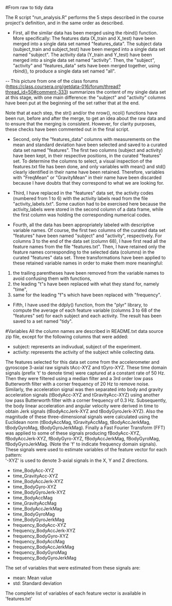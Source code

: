 #From raw to tidy data

The R script "run_analysis.R" performs the 5 steps described in the course project's definition, and in the same order as described.

- First, all the similar data has been merged using the rbind() function. More specifically: The features data (X_train and X_test) have been merged into a single data set named "features_data". 
The subject data (subject_train and subject_test) have been merged into a single data set named "subject". 
The activity data (Y_train and Y_test) have been merged into a single data set named "activity".
Then, the "subject", "activity" and "features_data" sets have been merged together, using rbind(), to produce a single data set named "all".

-- This picture from one of the class forums (https://class.coursera.org/getdata-016/forum/thread?thread_id=50#comment-333) summarizes the content of my single data set at this stage, with one main difference: the "subject" and "activity" columns 
have been put at the beginning of the set rather that at the end.

Note that at each step, the str() and/or the nrow(), ncol() functions have been run, before and after the merge, to get an idea about the raw data and to ensure that the merging is consistent. However, for clarity purposes, these checks have been commented out in the final script.

* Second, only the "features_data" columns with measurements on the mean and standard deviation have been selected and saved to a curated data set named "features". The first two columns (subject and activity) have been kept, in their respective positions, in the curated "features" set. To determine the columns to select, a visual inspection of the features.txt file has been done, and only variables with mean() and std() clearly 
identified in their name have been retained. Therefore, variables with "FreqMean" or "GravityMean" in their name have been discarded because I have doubts that they correspond to what we are looking for.

* Third, I have replaced in the "features" data set, the activity codes (numbered from 1 to 6) with the activity labels read from the file "activity_labels.txt".
Some caution had to be exercised here because the activity_labels were stored in the second column of a data frame, while the first column was holding the corresponding numerical codes. 

* Fourth, all the data has been appropriately labeled with descriptive variable names. Of course, the first two columns of the curated data set "features" have been named "subject" and "activity", respectively. For columns 3 to the end of the data set (column 68), I have first read all the feature names from the file "features.txt". Then, I have retained only the feature names corresponding to the selected data (columns) in the curated "features" data set. Three transformations have been applied to these retained variable names in order to make them more meaningful:
1. the trailing parentheses have been removed from the variable names to avoid confusing them with functions, 
2. the leading "t"s have been replaced with what they stand for, namely "time",
3. same for the leading "f"s which have been replaced with "frequency".

* Fifth, I have used the ddply() function, from the "plyr" library, to compute the average of each feature variable (columns 3 to 68 of the "features" set) for each subject and each activity. The result has been saved to a set named "tidy".

#Variables
All the column names are described in README.txt data source zip file, except for the following columns that were added:
* subject: represents an indivudual, subject of the experiment.
* activity: represents the activity of the subject while collecting data.

The features selected for this data set come from the accelerometer and gyroscope 3-axial raw signals tAcc-XYZ and tGyro-XYZ. 
These time domain signals (prefix 't' to denote time) were captured at a constant rate of 50 Hz. Then they were filtered using a median filter and a 3rd order low pass Butterworth filter with a corner frequency of 20 Hz to remove noise. Similarly, the acceleration signal was then separated into body and gravity acceleration signals (tBodyAcc-XYZ and tGravityAcc-XYZ) using another low pass Butterworth filter with a corner frequency of 0.3 Hz. 
Subsequently, the body linear acceleration and angular velocity were derived in time to obtain Jerk signals (tBodyAccJerk-XYZ and tBodyGyroJerk-XYZ). Also the magnitude of these three-dimensional signals were calculated using the Euclidean norm (tBodyAccMag, tGravityAccMag, tBodyAccJerkMag, tBodyGyroMag, tBodyGyroJerkMag). Finally a Fast Fourier Transform (FFT) was applied to some of these signals producing fBodyAcc-XYZ, fBodyAccJerk-XYZ, fBodyGyro-XYZ, 
fBodyAccJerkMag, fBodyGyroMag, fBodyGyroJerkMag. (Note the 'f' to indicate frequency domain signals). 
These signals were used to estimate variables of the feature vector for each pattern:  
'-XYZ' is used to denote 3-axial signals in the X, Y and Z directions.

* time_BodyAcc-XYZ
* time_GravityAcc-XYZ
* time_BodyAccJerk-XYZ
* time_BodyGyro-XYZ
* time_BodyGyroJerk-XYZ
* time_BodyAccMag
* time_GravityAccMag
* time_BodyAccJerkMag
* time_BodyGyroMag
* time_BodyGyroJerkMag
* frequency_BodyAcc-XYZ
* frequency_BodyAccJerk-XYZ
* frequency_BodyGyro-XYZ
* frequency_BodyAccMag
* frequency_BodyAccJerkMag
* frequency_BodyGyroMag
* frequency_BodyGyroJerkMag

The set of variables that were estimated from these signals are: 
* mean: Mean value
* std: Standard deviation

The complete list of variables of each feature vector is available in 'features.txt'

